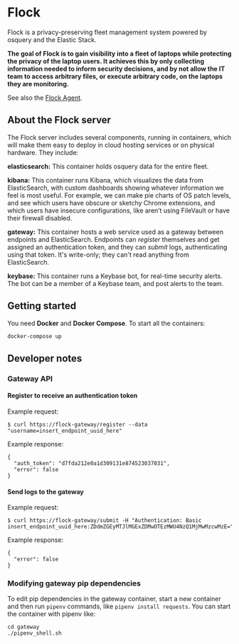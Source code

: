 # Flock

Flock is a privacy-preserving fleet management system powered by osquery and the Elastic Stack.

**The goal of Flock is to gain visibility into a fleet of laptops while protecting the privacy of the laptop users. It achieves this by only collecting information needed to inform security decisions, and by not allow the IT team to access arbitrary files, or execute arbitrary code, on the laptops they are monitoring.**

See also the [Flock Agent](https://github.com/firstlookmedia/flock-agent).

## About the Flock server

The Flock server includes several components, running in containers, which will make them easy to deploy in cloud hosting services or on physical hardware. They include:

**elasticsearch:** This container holds osquery data for the entire fleet.

**kibana:** This container runs Kibana, which visualizes the data from ElasticSearch, with custom dashboards showing whatever information we feel is most useful. For example, we can make pie charts of OS patch levels, and see which users have obscure or sketchy Chrome extensions, and which users have insecure configurations, like aren’t using FileVault or have their firewall disabled.

**gateway:** This container hosts a web service used as a gateway between endpoints and ElasticSearch. Endpoints can _register_ themselves and get assigned an authentication token, and they can _submit_ logs, authenticating using that token. It's write-only; they can't read anything from ElasticSearch.

**keybase:** This container runs a Keybase bot, for real-time security alerts. The bot can be a member of a Keybase team, and post alerts to the team.

## Getting started

You need **Docker** and **Docker Compose**. To start all the containers:

```sh
docker-compose up
```

## Developer notes

### Gateway API

#### Register to receive an authentication token

Example request:

```
$ curl https://flock-gateway/register --data "username=insert_endpoint_uuid_here"
```

Example response:

```
{
  "auth_token": "d7fda212e0a1d309131e874523037031",
  "error": false
}
```

#### Send logs to the gateway

Example request:

```
$ curl https://flock-gateway/submit -H "Authentication: Basic insert_endpoint_uuid_here:ZDdmZGEyMTJlMGExZDMwOTEzMWU4NzQ1MjMwMzcwMzE="
```

Example response:

```
{
  "error": false
}
```

### Modifying gateway pip dependencies

To edit pip dependencies in the gateway container, start a new container and then run `pipenv` commands, like `pipenv install requests`. You can start the container with pipenv like:

```
cd gateway
./pipenv_shell.sh
```

